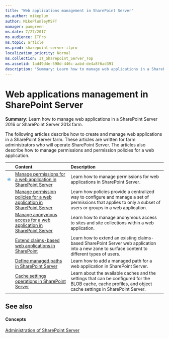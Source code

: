 ```yaml
---
title: "Web applications management in SharePoint Server"
ms.author: mikeplum
author: MikePlumleyMSFT
manager: pamgreen
ms.date: 7/27/2017
ms.audience: ITPro
ms.topic: article
ms.prod: sharepoint-server-itpro
localization_priority: Normal
ms.collection: IT_Sharepoint_Server_Top
ms.assetid: 1ad49d4e-598d-446c-aabd-de4a8f6ad391
description: "Summary: Learn how to manage web applications in a SharePoint Server 2016 or SharePoint Server 2013 farm."
---
```


# Web applications management in SharePoint Server

 **Summary:** Learn how to manage web applications in a SharePoint Server 2016 or SharePoint Server 2013 farm. 
  
The following articles describe how to create and manage web applications in a SharePoint Server farm. These articles are written for farm administrators who will operate SharePoint Server. The articles also describe how to manage permissions and permission policies for a web application.
  
||**Content**|**Description**|
|:-----|:-----|:-----|
|![Building blocks](../media/mod_icon_buildingblock_M.png)|[Manage permissions for a web application in SharePoint Server](manage-permissions-for-a-web-application.md) <br/> |Learn how to manage permissions for web applications in SharePoint Server.  <br/> |
||[Manage permission policies for a web application in SharePoint Server](manage-permission-policies-for-a-web-application.md) <br/> |Learn how policies provide a centralized way to configure and manage a set of permissions that applies to only a subset of users or groups in a web application.  <br/> |
||[Manage anonymous access for a web application in SharePoint Server](manage-anonymous-access-for-a-web-application.md) <br/> |Learn how to manage anonymous access to sites and site collections within a web application.  <br/> |
||[Extend claims-based web applications in SharePoint](extend-a-claims-based-web-application.md) <br/> |Learn how to extend an existing claims-based SharePoint Server web application into a new zone to surface content to different types of users.  <br/> |
||[Define managed paths in SharePoint Server](define-managed-paths.md) <br/> |Learn how to add a managed path for a web application in SharePoint Server.  <br/> |
||[Cache settings operations in SharePoint Server](cache-settings-operations.md) <br/> |Learn about the available caches and the settings that can be configured for the BLOB cache, cache profiles, and object cache settings in SharePoint Server.  <br/> |
   
## See also

#### Concepts

[Administration of SharePoint Server](administration.md)

